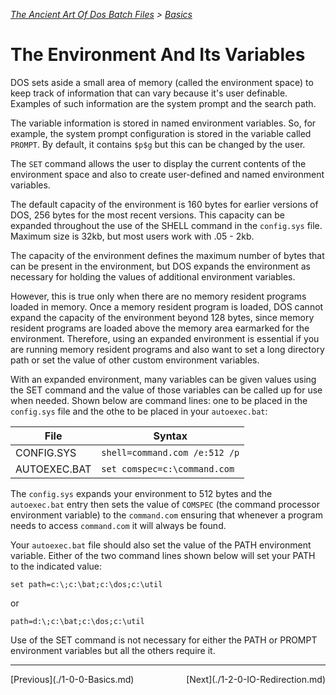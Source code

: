 *[The Ancient Art Of Dos Batch Files](./0-0-0-Table-Of-Contents.md) > [Basics](./1-0-0-Basics.md)*

# The Environment And Its Variables #

DOS sets aside a small area of memory (called the environment space) to keep track of information that can vary because it's user definable. Examples of such information are the system prompt and the search path.

The variable information is stored in named environment variables. So, for example, the system prompt configuration is stored in the variable called `PROMPT`. By default, it contains `$p$g` but this can be changed by the user.

The `SET` command allows the user to display the current contents of the environment space and also to create user-defined and named environment variables.

The default capacity of the environment is 160 bytes for earlier versions of DOS, 256 bytes for the most recent versions. This capacity can be expanded throughout the use of the SHELL command in the `config.sys` file. Maximum size is 32kb, but most users work with .05 - 2kb.

The capacity of the environment defines the maximum number of bytes that can be present in the environment, but DOS expands the environment as necessary for holding the values of additional environment variables.

However, this is true only when there are no memory resident programs loaded in memory. Once a memory resident program is loaded, DOS cannot expand the capacity of the environment beyond 128 bytes, since memory resident programs are loaded above the memory area earmarked for the environment. Therefore, using an expanded environment is essential if you are running memory resident programs and also want to set a long directory path or set the value of other custom environment variables.

With an expanded environment, many variables can be given values using the SET command and the value of those variables can be called up for use when needed. Shown below are command lines: one to be placed in the `config.sys` file and the othe to be placed in your `autoexec.bat`:

| File         | Syntax                        |
|--------------|-------------------------------|
| CONFIG.SYS   | `shell=command.com /e:512 /p` |
| AUTOEXEC.BAT | `set comspec=c:\command.com`  |

The `config.sys` expands your environment to 512 bytes and the `autoexec.bat` entry then sets the value of `COMSPEC` (the command processor environment variable) to the `command.com` ensuring that whenever a program needs to access `command.com` it will always be found.

Your `autoexec.bat` file should also set the value of the PATH environment variable. Either of the two command lines shown below will set your PATH to the indicated value:

```
set path=c:\;c:\bat;c:\dos;c:\util
```

or 

```
path=d:\;c:\bat;c:\dos;c:\util
```

Use of the SET command is not necessary for either the PATH or PROMPT environment variables but all the others require it.

---

<div>
	<span style="float:left;">[Previous](./1-0-0-Basics.md)</span>
	<span style="float:right;">[Next](./1-2-0-IO-Redirection.md)</span>
</div>